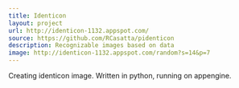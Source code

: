 ```yaml
---
title: Identicon
layout: project
url: http://identicon-1132.appspot.com/
source: https://github.com/RCasatta/pidenticon
description: Recognizable images based on data
image: http://identicon-1132.appspot.com/random?s=14&p=7
---
```


Creating identicon image. Written in python, running on appengine.
